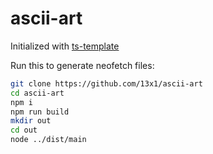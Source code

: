 # ascii-art

Initialized with
[ts-template](https://github.com/13x1/ts-template)

Run this to generate neofetch files:

```bash
git clone https://github.com/13x1/ascii-art
cd ascii-art
npm i
npm run build
mkdir out
cd out
node ../dist/main
```
